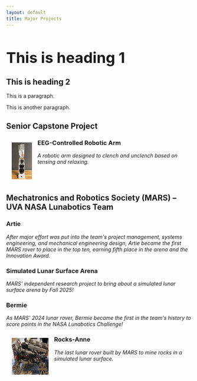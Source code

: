 ```yaml
---
layout: default
title: Major Projects
---
```


<html>
<head>
<style>
h1 {
  font-size: 40px;
}

h2 {
  font-size: 30px;
}
## s
p {
  font-size: 1px;
}
</style>
</head>
<body>

<h1>This is heading 1</h1>
<h2>This is heading 2</h2>
<p>This is a paragraph.</p>
<p>This is another paragraph.</p>

</body>
</html>

## Senior Capstone Project
<!---<html>
  <head>
  <style>
    div {
      display: flex;
      justify-content: left;
      align-items: left;
    }
  </style>
  </head>
  <div>
    <img src="Major Projects/capstone_bionic_arm_thumbnail.png" style="padding:15px;">
  </div>
</html>-->

<html>
  <img align="left" src="Major Projects/capstone_bionic_arm_thumbnail.png" style="padding:15px;">
</html>

<!---![Capstone Bionic Arm](./Major Projects/capstone_bionic_arm_thumbnail.png)-->

### EEG-Controlled Robotic Arm
_A robotic arm designed to clench and unclench based on tensing and relaxing._

<br>
<br>

## Mechatronics and Robotics Society (MARS) – UVA NASA Lunabotics Team

### Artie
_After major effort was put into the team's project management, systems engineering, and mechanical engineering design, Artie became the first MARS rover to place in the top ten, earning fifth place in the arena and the Innovation Award._

### Simulated Lunar Surface Arena
_MARS' independent research project to bring about a simulated lunar surface arena by Fall 2025!_

### Bermie
_As MARS' 2024 lunar rover, Bermie became the first in the team's history to score points in the NASA Lunabotics Challenge!_


<html>
  <img align="left" src="Major Projects/rocksanne_photo_thumbnail.png" style="padding:15px;">
</html>

### Rocks-Anne
_The last lunar rover built by MARS to mine rocks in a simulated lunar surface._ 
